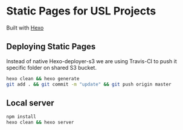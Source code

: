 # Static Pages for USL Projects
Built with [Hexo](https://hexo.io/)

## Deploying Static Pages
Instead of native Hexo-deployer-s3 we are using Travis-CI to push it specific folder on shared S3 bucket.

```sh
hexo clean && hexo generate
git add . && git commit -m "update" && git push origin master
```

## Local server

```sh
npm install
hexo clean && hexo server
```